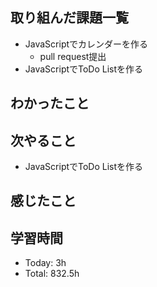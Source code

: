 ## 取り組んだ課題一覧
- JavaScriptでカレンダーを作る 
    - pull request提出 
- JavaScriptでToDo Listを作る
## わかったこと
## 次やること
- JavaScriptでToDo Listを作る
## 感じたこと
## 学習時間
- Today: 3h
- Total: 832.5h